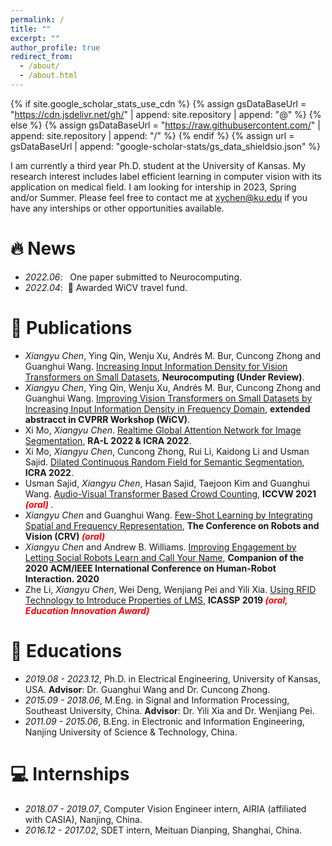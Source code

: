 ```yaml
---
permalink: /
title: ""
excerpt: ""
author_profile: true
redirect_from: 
  - /about/
  - /about.html
---
```


{% if site.google_scholar_stats_use_cdn %}
{% assign gsDataBaseUrl = "https://cdn.jsdelivr.net/gh/" | append: site.repository | append: "@" %}
{% else %}
{% assign gsDataBaseUrl = "https://raw.githubusercontent.com/" | append: site.repository | append: "/" %}
{% endif %}
{% assign url = gsDataBaseUrl | append: "google-scholar-stats/gs_data_shieldsio.json" %}

<span class='anchor' id='about-me'></span>

I am currently a third year Ph.D. student at the University of Kansas. My research interest includes label efficient learning in computer vision with its application on medical field. I am looking for intership in 2023, Spring and/or Summer. Please feel free to contact me at xychen@ku.edu if you have any interships or other opportunities available.


# 🔥 News
- *2022.06*: &nbsp; One paper submitted to Neurocomputing.
- *2022.04*: &nbsp;🎉 Awarded WiCV travel fund. 

# 📝 Publications 
- *Xiangyu Chen*, Ying Qin, Wenju Xu, Andrés M. Bur, Cuncong Zhong and Guanghui Wang. [Increasing Input Information Density for Vision Transformers on Small Datasets](), **Neurocomputing (Under Review)**.
- *Xiangyu Chen*, Ying Qin, Wenju Xu, Andrés M. Bur, Cuncong Zhong and Guanghui Wang. [Improving Vision Transformers on Small Datasets by Increasing Input Information Density in Frequency Domain](), **extended abstracct in CVPRR Workshop (WiCV)**.
- Xi Mo, *Xiangyu Chen*. [Realtime Global Attention Network for Image Segmentation](https://arxiv.org/pdf/2112.12939), **RA-L 2022 & ICRA 2022**.
- Xi Mo, *Xiangyu Chen*, Cuncong Zhong, Rui Li, Kaidong Li and Usman Sajid. [Dilated Continuous Random Field for Semantic Segmentation](https://arxiv.org/pdf/2202.00162), **ICRA 2022**.
- Usman Sajid, *Xiangyu Chen*, Hasan Sajid, Taejoon Kim and Guanghui Wang. [Audio-Visual Transformer Based Crowd Counting](https://openaccess.thecvf.com/content/ICCV2021W/DeepMTL/papers/Sajid_Audio-Visual_Transformer_Based_Crowd_Counting_ICCVW_2021_paper.pdf), **ICCVW 2021 <span style="color:red"> *(oral)* </span>**.
- *Xiangyu Chen* and Guanghui Wang. [Few-Shot Learning by Integrating Spatial and Frequency Representation](https://arxiv.org/pdf/2105.05348), **The Conference on Robots and Vision (CRV) <span style="color:red"> *(oral)* </span>**
- *Xiangyu Chen* and Andrew B. Williams. [Improving Engagement by Letting Social Robots Learn and Call Your Name](https://dl.acm.org/doi/abs/10.1145/3371382.3378355), **Companion of the 2020 ACM/IEEE International Conference on Human-Robot Interaction. 2020**
- Zhe Li, *Xiangyu Chen*, Wei Deng, Wenjiang Pei and Yili Xia. [Using RFID Technology to Introduce Properties of LMS](https://ieeexplore.ieee.org/abstract/document/8683764), **ICASSP 2019 <span style="color:red"> *(oral, Education Innovation Award)* </span>**

# 📖 Educations
- *2019.08 - 2023.12*, Ph.D. in Electrical Engineering, University of Kansas, USA. **Advisor**: Dr. Guanghui Wang and Dr. Cuncong Zhong.
- *2015.09 - 2018.06*, M.Eng. in Signal and Information Processing, Southeast University, China. **Advisor**: Dr. Yili Xia and Dr. Wenjiang Pei.
- *2011.09 - 2015.06*, B.Eng. in Electronic and Information Engineering, Nanjing University of Science & Technology, China. 


# 💻 Internships
- *2018.07 - 2019.07*, Computer Vision Engineer intern, AIRIA (affiliated with CASIA), Nanjing, China.
- *2016.12 - 2017.02*, SDET intern, Meituan Dianping, Shanghai, China.

